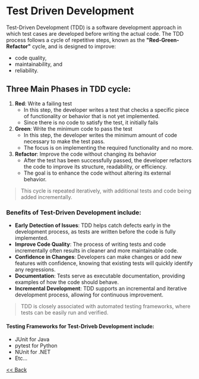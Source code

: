 # Test Driven Development

Test-Driven Development (TDD) is a software development approach in which test cases are developed before writing the actual code. 
The TDD process follows a cycle of repetitive steps, known as the **"Red-Green-Refactor"** cycle, and is designed to improve: 
  - code quality,
  - maintainability, and
  - reliability.


## Three Main Phases in TDD cycle: 

1. **Red**: Write a failing test
   - In this step, the developer writes a test that checks a specific piece of functionality or behavior that is not yet implemented.
   - Since there is no code to satisfy the test, it initially fails
2. **Green**: Write the minimum code to pass the test
   -  In this step, the developer writes the minimum amount of code necessary to make the test pass.
   -  The focus is on implementing the required functionality and no more.
3. **Refactor**: Improve the code without changing its behavior
   - After the test has been successfully passed, the developer refactors the code to improve its structure, readability, or efficiency.
   - The goal is to enhance the code without altering its external behavior.


> This cycle is repeated iteratively, with additional tests and code being added incrementally.

### Benefits of Test-Driven Development include:

* **Early Detection of Issues**: TDD helps catch defects early in the development process, as tests are written before the code is fully implemented.
* **Improve Code Quality**: The process of writing tests and code incrementally often results in cleaner and more maintainable code.
* **Confidence in Changes**: Developers can make changes or add new features with confidence, knowing that existing tests will quickly identify any regressions.
* **Documentation**: Tests serve as executable documentation, providing examples of how the code should behave.
* **Incremental Development**: TDD supports an incremental and iterative development process, allowing for continuous improvement.


> TDD is closely associated with automated testing frameworks, where tests can be easily run and verified.

#### Testing Frameworks for Test-Driveb Development include:

* JUnit for Java
* pytest for Python
* NUnit for .NET
* Etc...



[<< Back](Acceptance_Testing.md)
